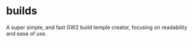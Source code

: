 # builds
A super simple, and fast GW2 build temple creator, focusing on readability and ease of use.
